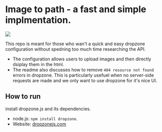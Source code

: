 # Image to path - a fast and simple implmentation.

![](https://media.giphy.com/media/RG4VtpAV5rXu15FVi8/giphy.gif)

This repo is meant for those who wan't a quick and easy dropzone configuration without spedning too much time researching the API.

- The configuration allows users to upload images and then directly dsiplay them in the html.
- The readme also discusses how to remove `404 resource not found` errors in dropzone. This is particularly usefuel when no server-side requests are made and we only want to use dropzone for it's nice UI.

## How to run

install dropzone.js and its dependencies.

- node.js: `npm install dropzone`.
- Website: [dropzonejs.com](https://www.dropzonejs.com/#installation)

